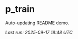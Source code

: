 # p_train

Auto-updating README demo.

<!--START_SECTION:status-->
_Last run: 2025-09-17 18:48 UTC_
<!--END_SECTION:status-->



































































































































































































































































































































































































































































































































































































